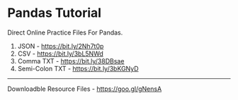 # Pandas Tutorial

Direct Online Practice Files For Pandas. 
1. JSON - https://bit.ly/2Nh7t0p
2. CSV - https://bit.ly/3bL5NWd
3. Comma TXT - https://bit.ly/38DBsae
4. Semi-Colon TXT - https://bit.ly/3bKGNyD

--------------------------------

Downloadble Resource Files - 
https://goo.gl/gNensA 
